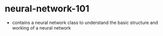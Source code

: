 # neural-network-101
* contains a neural network class to understand the basic structure and working of a neural network
